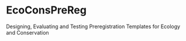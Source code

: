 # EcoConsPreReg

Designing, Evaluating and Testing Preregistration Templates for Ecology and Conservation
